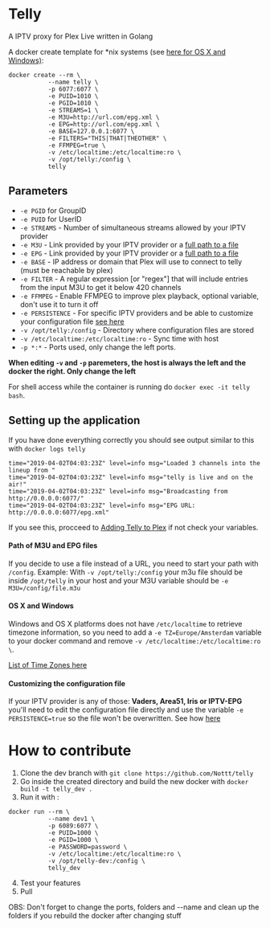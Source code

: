 # Telly

A IPTV proxy for Plex Live written in Golang

A docker create template for *nix systems (see [here for OS X and Windows)](https://github.com/Nottt/telly/blob/master/README.md#os-x-and-windows):

```
docker create --rm \
           --name telly \
           -p 6077:6077 \
           -e PUID=1010 \
           -e PGID=1010 \
           -e STREAMS=1 \
           -e M3U=http://url.com/epg.xml \
           -e EPG=http://url.com/epg.xml \
           -e BASE=127.0.0.1:6077 \
           -e FILTERS="THIS|THAT|THEOTHER" \
           -e FFMPEG=true \
           -v /etc/localtime:/etc/localtime:ro \
           -v /opt/telly:/config \
           telly
```
## Parameters

* `-e PGID` for GroupID
* `-e PUID` for UserID 
* `-e STREAMS` - Number of simultaneous streams allowed by your IPTV provider
* `-e M3U` - Link provided by your IPTV provider or a [full path to a file](https://github.com/Nottt/telly#path-of-m3u-and-epg-files)
* `-e EPG` - Link provided by your IPTV provider or a [full path to a file](https://github.com/Nottt/telly#path-of-m3u-and-epg-files)
* `-e BASE` - IP address or domain that Plex will use to connect to telly (must be reachable by plex)
* `-e FILTER` - A regular expression [or "regex"] that will include entries from the input M3U to get it below 420 channels
* `-e FFMPEG` - Enable FFMPEG to improve plex playback, optional variable, don't use it to turn it off
* `-e PERSISTENCE` - For specific IPTV providers and be able to customize your configuration file [see here](https://github.com/Nottt/telly#customizing-the-configuration-file)
* `-v /opt/telly:/config` - Directory where configuration files are stored
* `-v /etc/localtime:/etc/localtime:ro` - Sync time with host
* `-p *:*` - Ports used, only change the left ports.

**When editing `-v` and `-p` paremeters, the host is always the left and the docker the right. Only change the left**

For shell access while the container is running do `docker exec -it telly bash`.

## Setting up the application 

If you have done everything correctly you should see output similar to this with `docker logs telly`

```
time="2019-04-02T04:03:23Z" level=info msg="Loaded 3 channels into the lineup from "
time="2019-04-02T04:03:23Z" level=info msg="telly is live and on the air!"
time="2019-04-02T04:03:23Z" level=info msg="Broadcasting from http://0.0.0.0:6077/"
time="2019-04-02T04:03:23Z" level=info msg="EPG URL: http://0.0.0.0:6077/epg.xml"
```

If you see this, procceed to [Adding Telly to Plex](https://github.com/tellytv/telly/wiki/Adding-Telly-to-Plex) if not check your variables.

#### Path of M3U and EPG files

If you decide to use a file instead of a URL, you need to start your path with `/config`.
Example: With `-v /opt/telly:/config` your m3u file should be inside `/opt/telly` in your host and your M3U variable should be `-e M3U=/config/file.m3u`

#### OS X and Windows

Windows and OS X platforms does not have `/etc/localtime` to retrieve timezone information, so you need to add a `-e TZ=Europe/Amsterdam` variable to your docker command and remove `-v /etc/localtime:/etc/localtime:ro \`. 

[List of Time Zones here](https://timezonedb.com/time-zones)

#### Customizing the configuration file 

If your IPTV provider is any of those: **Vaders, Area51, Iris or IPTV-EPG** you'll need to edit the configuration file directly and use the variable `-e PERSISTENCE=true` so the file won't be overwritten. See how [here](https://github.com/tellytv/telly/wiki/Running-Telly%3A-Config-File)

# How to contribute

1. Clone the dev branch with `git clone https://github.com/Nottt/telly`
2. Go inside the created directory and build the new docker with `docker build -t telly_dev .`
3. Run it with :
```
docker run --rm \
           --name dev1 \
           -p 6089:6077 \
           -e PUID=1000 \
           -e PGID=1000 \
           -e PASSWORD=password \
           -v /etc/localtime:/etc/localtime:ro \
           -v /opt/telly-dev:/config \
           telly_dev
```
4. Test your features
5. Pull 

OBS: Don't forget to change the ports, folders and --name and clean up the folders if you rebuild the docker after changing stuff
